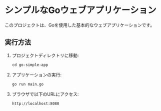 # シンプルなGoウェブアプリケーション

このプロジェクトは、Goを使用した基本的なウェブアプリケーションです。

## 実行方法

1. プロジェクトディレクトリに移動:
   ```
   cd go-simple-app
   ```

2. アプリケーションの実行:
   ```
   go run main.go
   ```

3. ブラウザで以下のURLにアクセス:
   ```
   http://localhost:8080
   ```
